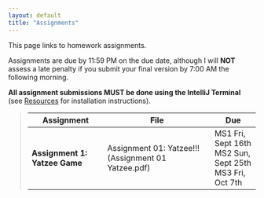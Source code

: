 ```yaml
---
layout: default
title: "Assignments"
---
```


This page links to homework assignments.

Assignments are due by 11:59 PM on the due date, although I will **NOT** assess a late penalty if you submit your final version by 7:00 AM the following morning. 

**All assignment submissions MUST be done using the IntelliJ Terminal** (see [Resources](../resources/index.html) for installation instructions).


> Assignment | File | Due
> ---------- | ---- | ---
> **Assignment 1: Yatzee Game** | Assignment 01: Yatzee!!! (Assignment 01 Yatzee.pdf) | MS1 Fri, Sept 16th<br>MS2 Sun, Sept 25th<br>MS3 Fri, Oct 7th



<!--

> [Assignment 1: Disk Game](assign01.html) | [CS201\_Assign01\_Gradle.zip](CS201_Assign01_Gradle.zip) | MS1 Mon, Sept 6th<br>MS2 Fri, Sept 16th
> [Assignment 2: Tic Tac Toe](assign02.html) | [CS201\_Assign02\_Gradle.zip](CS201_Assign02_Gradle.zip) | MS1 Sun, Sept 26th<br>MS2 Tues, Oct 5th
> [Assignment 3: Klondike](assign03.html) |  [CS201\_Assign03\_Gradle.zip](CS201_Assign03_Gradle.zip) | MS1 Fri, Oct 15th<br>MS2 Thur, Oct 28th
> [Assignment 4: Mandelbrot Set Renderer](assign04.html) | [CS201\_Assign04\_Gradle.zip](CS201_Assign04_Gradle.zip) | MS1 due Tues, Nov 16th <br> MS2 due Thur, Dec 2nd



> [Assignment 2: Tic Tac Toe](assign02.html) | [CS201\_Assign02\_Gradle.zip](CS201_Assign02_Gradle.zip) | MS1 Thur, Mar 4th<br>MS2 Fri, Mar 12th
> [Assignment 3: Klondike](assign03.html) |  [CS201\_Assign03\_Gradle.zip](CS201_Assign03_Gradle.zip) | MS1 Wed, Mar 24th<br>MS2 Tues, Apr 6th
> [Assignment 4: Mandelbrot Set Renderer](assign04.html) | [CS201\_Assign04\_Gradle.zip](CS201_Assign04_Gradle.zip) | MS1 due Wed, Apr 21st <br> MS2 due Tues, May 4th
-->